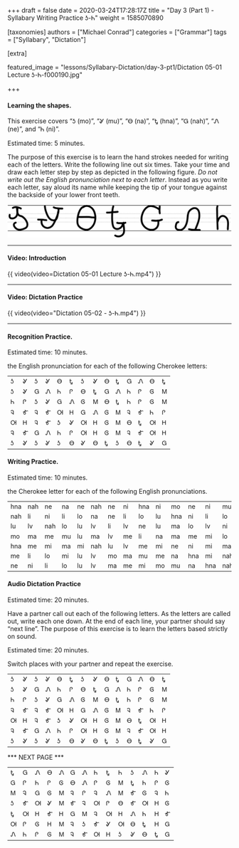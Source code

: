 +++
draft = false
date = 2020-03-24T17:28:17Z
title = "Day 3 (Part 1) - Syllabary Writing Practice Ꮌ-Ꮒ"
weight = 1585070890

[taxonomies]
authors = ["Michael Conrad"]
categories = ["Grammar"]
tags = ["Syllabary", "Dictation"]

[extra]

featured_image = "lessons/Syllabary-Dictation/day-3-pt1/Dictation 05-01 Lecture Ꮌ-Ꮒ-f000190.jpg"

+++

#### Learning the shapes.

This exercise covers “Ꮌ (mo)”, “Ꮍ (mu)”, “Ꮎ (na)”, “Ꮏ (hna)”, “Ꮐ (nah)”,
“Ꮑ (ne)”, and “Ꮒ (ni)”.

Estimated time: 5 minutes.
<!-- more -->
The purpose of this exercise is to learn the hand strokes needed for
writing each of the letters. Write the following line out six times.
Take your time and draw each letter step by step as depicted in the
following figure. *Do not write out the English pronunciation next to
each letter*. Instead as you write each letter, say aloud its name while
keeping the tip of your tongue against the backside of your lower front
teeth.

![image](handone%20-%20sample%2005.jpg)

---
#### Video: Introduction

{{ video(video=Dictation 05-01 Lecture Ꮌ-Ꮒ.mp4") }}

---
#### Video: Dictation Practice

{{ video(video="Dictation 05-02 - Ꮌ-Ꮒ.mp4") }}

---

#### Recognition Practice.

Estimated time: 10 minutes.

the English pronunciation for each of the following Cherokee letters:

|   |   |   |   |   |   |   |   |   |   |   |   |   |   | 
|---|---|---|---|---|---|---|---|---|---|---|---|---|---| 
| Ꮌ | Ꮍ | Ꮌ | Ꮍ | Ꮎ | Ꮏ | Ꮌ | Ꮍ | Ꮎ | Ꮏ | Ꮐ | Ꮑ | Ꮎ | Ꮏ | 
| Ꮌ | Ꮍ | Ꮐ | Ꮑ | Ꮒ | Ꮅ | Ꮎ | Ꮏ | Ꮐ | Ꮑ | Ꮒ | Ꮅ | Ꮆ | Ꮇ | 
| Ꮒ | Ꮅ | Ꮌ | Ꮍ | Ꮐ | Ꮑ | Ꮆ | Ꮇ | Ꮎ | Ꮏ | Ꮒ | Ꮅ | Ꮆ | Ꮇ | 
| Ꮈ | Ꮉ | Ꮈ | Ꮉ | Ꮊ | Ꮋ | Ꮐ | Ꮑ | Ꮆ | Ꮇ | Ꮈ | Ꮉ | Ꮒ | Ꮅ | 
| Ꮊ | Ꮋ | Ꮈ | Ꮉ | Ꮌ | Ꮍ | Ꮊ | Ꮋ | Ꮆ | Ꮇ | Ꮎ | Ꮏ | Ꮊ | Ꮋ | 
| Ꮈ | Ꮉ | Ꮐ | Ꮑ | Ꮒ | Ꮅ | Ꮊ | Ꮋ | Ꮆ | Ꮇ | Ꮈ | Ꮉ | Ꮊ | Ꮋ | 
| Ꮌ | Ꮍ | Ꮌ | Ꮍ | Ꮌ | Ꮎ | Ꮍ | Ꮎ | Ꮏ | Ꮌ | Ꮎ | Ꮏ | Ꮍ | Ꮐ | 


#### Writing Practice.

Estimated time: 10 minutes.

the Cherokee letter for each of the following English pronunciations.

|     |     |     |    |    |     |    |    |     |    |     |     |     |     | 
|-----|-----|-----|----|----|-----|----|----|-----|----|-----|-----|-----|-----| 
| hna | nah | ne  | na | ne | nah | ne | ni | hna | ni | mo  | ne  | ni  | mu  | 
| nah | li  | ni  | li | lo | na  | ne | li | lo  | lu | hna | ni  | li  | lo  | 
| lu  | lv  | nah | lo | lu | lv  | li | lv | ne  | lu | ma  | lo  | lv  | ni  | 
| mo  | ma  | me  | mu | lu | ma  | lv | me | li  | na | ma  | me  | mi  | lo  | 
| hna | me  | mi  | ma | mi | nah | lu | lv | me  | mi | ne  | ni  | mi  | ma  | 
| me  | li  | lo  | mi | lu | lv  | mo | ma | mu  | me | na  | hna | mi  | nah | 
| ne  | ni  | li  | lo | lu | lv  | ma | me | mi  | mo | mu  | na  | hna | nah | 


#### Audio Dictation Practice

Estimated time: 20 minutes.

Have a partner call out each of the following letters. As the letters
are called out, write each one down. At the end of each line, your
partner should say “next line”. The purpose of this exercise is to learn
the letters based strictly on sound.

Estimated time: 20 minutes.

Switch places with your partner and repeat the exercise.

|   |   |   |   |   |   |   |   |   |   |   |   |   |   | 
|---|---|---|---|---|---|---|---|---|---|---|---|---|---| 
| Ꮌ | Ꮍ | Ꮌ | Ꮍ | Ꮎ | Ꮏ | Ꮌ | Ꮍ | Ꮎ | Ꮏ | Ꮐ | Ꮑ | Ꮎ | Ꮏ | 
| Ꮌ | Ꮍ | Ꮐ | Ꮑ | Ꮒ | Ꮅ | Ꮎ | Ꮏ | Ꮐ | Ꮑ | Ꮒ | Ꮅ | Ꮆ | Ꮇ | 
| Ꮒ | Ꮅ | Ꮌ | Ꮍ | Ꮐ | Ꮑ | Ꮆ | Ꮇ | Ꮎ | Ꮏ | Ꮒ | Ꮅ | Ꮆ | Ꮇ | 
| Ꮈ | Ꮉ | Ꮈ | Ꮉ | Ꮊ | Ꮋ | Ꮐ | Ꮑ | Ꮆ | Ꮇ | Ꮈ | Ꮉ | Ꮒ | Ꮅ | 
| Ꮊ | Ꮋ | Ꮈ | Ꮉ | Ꮌ | Ꮍ | Ꮊ | Ꮋ | Ꮆ | Ꮇ | Ꮎ | Ꮏ | Ꮊ | Ꮋ | 
| Ꮈ | Ꮉ | Ꮐ | Ꮑ | Ꮒ | Ꮅ | Ꮊ | Ꮋ | Ꮆ | Ꮇ | Ꮈ | Ꮉ | Ꮊ | Ꮋ | 
| Ꮌ | Ꮍ | Ꮌ | Ꮍ | Ꮌ | Ꮎ | Ꮍ | Ꮎ | Ꮏ | Ꮌ | Ꮎ | Ꮏ | Ꮍ | Ꮐ | 

*** NEXT PAGE ***

|   |   |   |   |   |   |   |   |   |   |   |   |   |   | 
|---|---|---|---|---|---|---|---|---|---|---|---|---|---| 
| Ꮏ | Ꮐ | Ꮑ | Ꮎ | Ꮑ | Ꮐ | Ꮑ | Ꮒ | Ꮏ | Ꮒ | Ꮌ | Ꮑ | Ꮒ | Ꮍ | 
| Ꮐ | Ꮅ | Ꮒ | Ꮅ | Ꮆ | Ꮎ | Ꮑ | Ꮅ | Ꮆ | Ꮇ | Ꮏ | Ꮒ | Ꮅ | Ꮆ | 
| Ꮇ | Ꮈ | Ꮐ | Ꮆ | Ꮇ | Ꮈ | Ꮅ | Ꮈ | Ꮑ | Ꮇ | Ꮉ | Ꮆ | Ꮈ | Ꮒ | 
| Ꮌ | Ꮉ | Ꮊ | Ꮍ | Ꮇ | Ꮉ | Ꮈ | Ꮊ | Ꮅ | Ꮎ | Ꮉ | Ꮊ | Ꮋ | Ꮆ | 
| Ꮏ | Ꮊ | Ꮋ | Ꮉ | Ꮋ | Ꮐ | Ꮇ | Ꮈ | Ꮊ | Ꮋ | Ꮑ | Ꮒ | Ꮋ | Ꮉ | 
| Ꮊ | Ꮅ | Ꮆ | Ꮋ | Ꮇ | Ꮈ | Ꮌ | Ꮉ | Ꮍ | Ꮊ | Ꮎ | Ꮏ | Ꮋ | Ꮐ | 
| Ꮑ | Ꮒ | Ꮅ | Ꮆ | Ꮇ | Ꮈ | Ꮉ | Ꮊ | Ꮋ | Ꮌ | Ꮍ | Ꮎ | Ꮏ | Ꮐ | 
